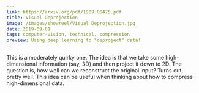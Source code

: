```yaml
---
link: https://arxiv.org/pdf/1909.00475.pdf
title: Visual Deprojection
image: /images/showreel/Visual Deprojection.jpg
date: 2019-09-01
tags: computer-vision, technical, compression
preview: Using deep learning to "deproject" data!
---
```


This is a moderately quirky one. The idea is that we take some
high-dimensional information (say, 3D) and then project it down to 2D. The
question is, how well can we reconstruct the original input? Turns out, pretty
well. This idea can be useful when thinking about how to compress
high-dimensional data.
